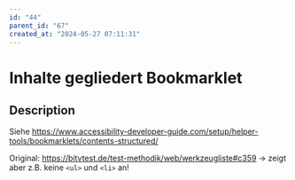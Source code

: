 ```yaml
---
id: "44"
parent_id: "67"
created_at: "2024-05-27 07:11:31"
---
```


# Inhalte gegliedert Bookmarklet

## Description

Siehe <https://www.accessibility-developer-guide.com/setup/helper-tools/bookmarklets/contents-structured/>

Original: <https://bitvtest.de/test-methodik/web/werkzeugliste#c359> → zeigt aber z.B. keine `<ul>` und `<li>` an!